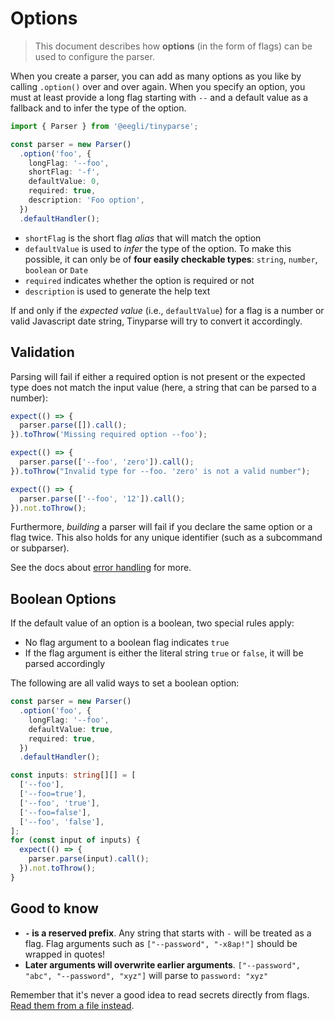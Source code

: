 # Options

> This document describes how **options** (in the form of flags) can be used to configure the parser.

When you create a parser, you can add as many options as you like by calling `.option()` over and over again. When you specify an option, you must at least provide a long flag starting with `--` and a default value as a fallback and to infer the type of the option.

```ts
import { Parser } from '@eegli/tinyparse';

const parser = new Parser()
  .option('foo', {
    longFlag: '--foo',
    shortFlag: '-f',
    defaultValue: 0,
    required: true,
    description: 'Foo option',
  })
  .defaultHandler();
```

- `shortFlag` is the short flag _alias_ that will match the option
- `defaultValue` is used to _infer_ the type of the option. To make this possible, it can only be of **four easily checkable types**: `string`, `number`, `boolean` or `Date`
- `required` indicates whether the option is required or not
- `description` is used to generate the help text

If and only if the _expected value_ (i.e., `defaultValue`) for a flag is a number or valid Javascript date string, Tinyparse will try to convert it accordingly.

## Validation

Parsing will fail if either a required option is not present or the expected type does not match the input value (here, a string that can be parsed to a number):

```ts
expect(() => {
  parser.parse([]).call();
}).toThrow('Missing required option --foo');

expect(() => {
  parser.parse(['--foo', 'zero']).call();
}).toThrow("Invalid type for --foo. 'zero' is not a valid number");

expect(() => {
  parser.parse(['--foo', '12']).call();
}).not.toThrow();
```

Furthermore, _building_ a parser will fail if you declare the same option or a flag twice. This also holds for any unique identifier (such as a subcommand or subparser).

See the docs about [error handling](reference/error-handling.md) for more.

## Boolean Options

If the default value of an option is a boolean, two special rules apply:

- No flag argument to a boolean flag indicates `true`
- If the flag argument is either the literal string `true` or `false`, it will be parsed accordingly

The following are all valid ways to set a boolean option:

```ts
const parser = new Parser()
  .option('foo', {
    longFlag: '--foo',
    defaultValue: true,
    required: true,
  })
  .defaultHandler();

const inputs: string[][] = [
  ['--foo'],
  ['--foo=true'],
  ['--foo', 'true'],
  ['--foo=false'],
  ['--foo', 'false'],
];
for (const input of inputs) {
  expect(() => {
    parser.parse(input).call();
  }).not.toThrow();
}
```

## Good to know

- **`-` is a reserved prefix**. Any string that starts with `-` will be treated as a flag. Flag arguments such as `["--password", "-x8ap!"]` should be wrapped in quotes!
- **Later arguments will overwrite earlier arguments**. `["--password", "abc", "--password", "xyz"]` will parse to `password: "xyz"`

Remember that it's never a good idea to read secrets directly from flags. [Read them from a file instead](https://clig.dev/#arguments-and-flags).
